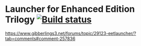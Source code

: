 # Launcher for Enhanced Edition Trilogy [![Build status](https://dev.azure.com/alienquake/EETLauncher/_apis/build/status/EETLauncher)](https://dev.azure.com/alienquake/EETLauncher/_build/latest?definitionId=1)

https://www.gibberlings3.net/forums/topic/29123-eetlauncher/?tab=comments#comment-257836
